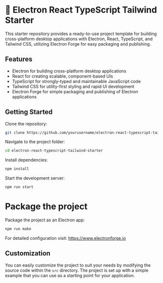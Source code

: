 # 🚀 Electron React TypeScript Tailwind Starter

This starter repository provides a ready-to-use project template for building cross-platform desktop applications with Electron, React, TypeScript, and Tailwind CSS, utilizing Electron Forge for easy packaging and publishing.

## Features
- Electron for building cross-platform desktop applications
- React for creating scalable, component-based UIs
- TypeScript for strongly-typed and maintainable JavaScript code
- Tailwind CSS for utility-first styling and rapid UI development
- Electron Forge for simple packaging and publishing of Electron applications


## Getting Started
Clone the repository:
```bash
git clone https://github.com/yourusername/electron-react-typescript-tailwind-starter.git
```

Navigate to the project folder:
```bash
cd electron-react-typescript-tailwind-starter
```

Install dependencies:
```bash
npm install
```

Start the development server:
```bash
npm run start
```

# Package the project

Package the project as an Electron app:

```bash
npm run make
```

For detailed configuration visit: https://www.electronforge.io

## Customization

You can easily customize the project to suit your needs by modifying the source code within the `src` directory. The project is set up with a simple example that you can use as a starting point for your application.

